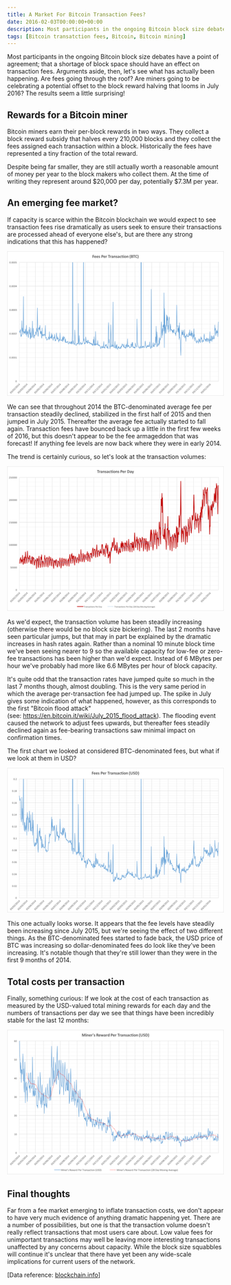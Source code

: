 ```yaml
---
title: A Market For Bitcoin Transaction Fees?
date: 2016-02-03T00:00:00+00:00
description: Most participants in the ongoing Bitcoin block size debates have a point of agreement; that a shortage of block space should have an effect on transaction fees.  Arguments aside, then, let's see what has actually been happening.  Are fees going through the roof?  Are miners going to be celebrating a potential offset to the block reward halving that looms in July 2016?  The results seem a little surprising!
tags: [Bitcoin transatction fees, Bitcoin, Bitcoin mining]
---
```

Most participants in the ongoing Bitcoin block size debates have a point
of agreement; that a shortage of block space should have an effect on
transaction fees. Arguments aside, then, let's see what has actually
been happening. Are fees going through the roof? Are miners going to be
celebrating a potential offset to the block reward halving that looms in
July 2016? The results seem a little surprising!

## Rewards for a Bitcoin miner

Bitcoin miners earn their per-block rewards in two ways. They collect a
block reward subsidy that halves every 210,000 blocks and they collect
the fees assigned each transaction within a block. Historically the fees
have represented a tiny fraction of the total reward.

Despite being far smaller, they are still actually worth a reasonable
amount of money per year to the block makers who collect them. At the
time of writing they represent around \$20,000 per day, potentially
\$7.3M per year.

## An emerging fee market?

If capacity is scarce within the Bitcoin blockchain we would expect to
see transaction fees rise dramatically as users seek to ensure their
transactions are processed ahead of everyone else's, but are there any
strong indications that this has happened?

![Fees per Bitcoin transaction in BTC](./fees-per-tx-btc.png)

We can see that throughout 2014 the BTC-denominated average fee per
transaction steadily declined, stabilized in the first half of 2015 and
then jumped in July 2015. Thereafter the average fee actually started to
fall again. Transaction fees have bounced back up a little in the first
few weeks of 2016, but this doesn't appear to be the fee armageddon
that was forecast! If anything fee levels are now back where they were
in early 2014.

The trend is certainly curious, so let's look at the transaction
volumes:

![Transactions per day in the Bitcoin network](./tx-per-day.png)

As we'd expect, the transaction volume has been steadily increasing
(otherwise there would be no block size bickering). The last 2 months
have seen particular jumps, but that may in part be explained by the
dramatic increases in hash rates again. Rather than a nominal 10 minute
block time we've been seeing nearer to 9 so the available capacity for
low-fee or zero-fee transactions has been higher than we'd expect.
Instead of 6 MBytes per hour we've probably had more like 6.6 MBytes
per hour of block capacity.

It's quite odd that the transaction rates have jumped quite so much in
the last 7 months though, almost doubling. This is the very same period
in which the average per-transaction fee had jumped up. The spike in
July gives some indication of what happened, however, as this
corresponds to the first "Bitcoin flood attack"
(see: <https://en.bitcoin.it/wiki/July_2015_flood_attack>). The flooding
event caused the network to adjust fees upwards, but thereafter fees
steadily declined again as fee-bearing transactions saw minimal impact
on confirmation times.

The first chart we looked at considered BTC-denominated fees, but what
if we look at them in USD?

![Fees per Bitcoin transaction in USD](./fees-per-tx-usd.png)

This one actually looks worse. It appears that the fee levels have
steadily been increasing since July 2015, but we're seeing the effect
of two different things. As the BTC-denominated fees started to fade
back, the USD price of BTC was increasing so dollar-denominated fees do
look like they've been increasing. It's notable though that they're
still lower than they were in the first 9 months of 2014.

## Total costs per transaction

Finally, something curious: If we look at the cost of each transaction
as measured by the USD-valued total mining rewards for each day and the
numbers of transactions per day we see that things have been incredibly
stable for the last 12 months:

![rewards-per-tx-usd](./rewards-per-tx-usd.png)

## Final thoughts

Far from a fee market emerging to inflate transaction costs, we don't
appear to have very much evidence of anything dramatic happening yet.
There are a number of possibilities, but one is that the transaction
volume doesn't really reflect transactions that most users care about.
Low value fees for unimportant transactions may well be leaving more
interesting transactions unaffected by any concerns about capacity.
While the block size squabbles will continue it's unclear that there
have yet been any wide-scale implications for current users of the
network.

\[Data reference: [blockchain.info](http://blockchain.info)\]
